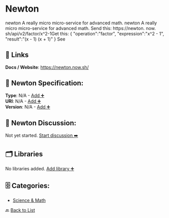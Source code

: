 # Newton

 newton A really micro micro-service for advanced math. newton A really micro micro-service for advanced math.  Send this: https://newton. now. sh/api/v2/factor/x^2-1Get this: { "operation":"factor", "expression":"x^2 - 1", "result":"(x - 1) (x + 1)" } See

##  🔗 Links
**Docs / Website**: https://newton.now.sh/

## 🧬 Newton Specification:
**Type**: N/A - [Add ➕](https://github.com/apis-list/apis-list/edit/main/apis.yaml#L13361)  
**URI**: N/A - [Add ➕](https://github.com/apis-list/apis-list/edit/main/apis.yaml#L13361)  
**Version**: N/A - [Add ➕](https://github.com/apis-list/apis-list/edit/main/apis.yaml#L13361)

## 💬 Newton Discussion:
Not yet started. [Start discussion ➡️](https://github.com/apis-list/apis-list/discussions/new)

## 🗂️ Libraries

No libraries added. [Add library ➕](https://github.com/apis-list/apis-list/edit/main/apis.yaml#L13361)    


## 🗄️ Categories:
- [Science & Math](https://github.com/apis-list/apis-list#science--math-)

🔙  [Back to List](https://github.com/apis-list/apis-list)
